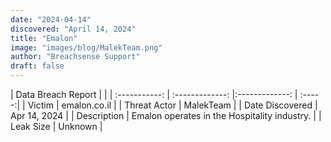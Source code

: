 ```yaml
---
date: "2024-04-14"
discovered: "April 14, 2024"
title: "Emalon"
image: "images/blog/MalekTeam.png"
author: "Breachsense Support"
draft: false
---
```


| Data Breach Report           |              | 
| :-----------: | :-------------:     |:-------------:    | :-----:|
| Victim      | emalon.co.il      | 
| Threat Actor      | MalekTeam      | 
| Date Discovered      | Apr 14, 2024      | 
| Description      | Emalon operates in the Hospitality industry.      | 
| Leak Size      | Unknown      | 

